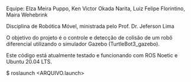 Equipe: Elza Meira Puppo, Ken Victor Okada Narita, Luiz Felipe Florintino, Maira Wehebrink

Disciplina de Robótica Móvel, ministrada pelo Prof. Dr. Jeferson Lima



O objetivo do projeto é o controle e detecção de colisão de um robô diferencial utilizando o simulador Gazebo (TurtleBot3_gazebo).

Este código está atualmente testado e funcionando com ROS Noetic e Ubuntu 20.04 LTS.

$ roslaunch <PCK> <ARQUIVO.launch>

